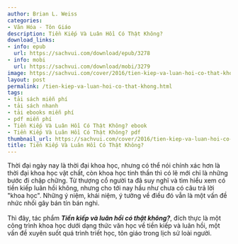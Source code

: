 ```yaml
---
author: Brian L. Weiss
categories:
- Văn Hóa - Tôn Giáo
description: Tiền Kiếp Và Luân Hồi Có Thật Không?
download_links:
- info: epub
  url: https://sachvui.com/download/epub/3278
- info: mobi
  url: https://sachvui.com/download/mobi/3279
image: https://sachvui.com/cover/2016/tien-kiep-va-luan-hoi-co-that-khong-.jpg
layout: post
permalink: /tien-kiep-va-luan-hoi-co-that-khong.html
tags:
- tải sách miễn phí
- tải sách nhanh
- tải ebooks miễn phí
- pdf miễn phí
- Tiền Kiếp Và Luân Hồi Có Thật Không? ebook
- Tiền Kiếp Và Luân Hồi Có Thật Không? pdf
thumbnail_url: https://sachvui.com/cover/2016/tien-kiep-va-luan-hoi-co-that-khong-.jpg
title: Tiền Kiếp Và Luân Hồi Có Thật Không?
---
```


 <div class="item-desc text-justify"> <p>Thời đại ngày nay là thời đại khoa học, nhưng có thể nói chính xác hơn là thời đại khoa học vật chất, còn khoa học tinh thần thì có lẽ mới chỉ là những bước đi chập chững. Từ thượng cổ người ta đã suy nghĩ và tìm hiểu xem có tiền kiếp luân hồi không, nhưng cho tới nay hầu như chưa có câu trả lời "khoa học". Những ý niệm, khái niệm, ý tưởng về điều đó vẫn là một vấn đề nhức nhối gây bán tín bán nghi.<br><br>Thì đây, tác phẩm <strong><em>Tiền kiếp và luân hồi có thật không?</em></strong>, đích thực là một công trình khoa học dưới dạng thức văn học về tiền kiếp và luân hồi, một vấn đề xuyên suốt quá trình triết học, tôn giáo trong lịch sử loài người.</p> </div>